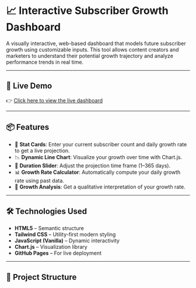 # 📈 Interactive Subscriber Growth Dashboard

A visually interactive, web-based dashboard that models future subscriber growth using customizable inputs. This tool allows content creators and marketers to understand their potential growth trajectory and analyze performance trends in real time.

---

## 🚀 Live Demo

👉 [Click here to view the live dashboard](https://yashwanthgowdanm.github.io/yt-subs-growth/)  

---

## 📦 Features

- 🔢 **Stat Cards**: Enter your current subscriber count and daily growth rate to get a live projection.
- 📉 **Dynamic Line Chart**: Visualize your growth over time with Chart.js.
- 📆 **Duration Slider**: Adjust the projection time frame (1–365 days).
- 📊 **Growth Rate Calculator**: Automatically compute your daily growth rate using past data.
- 🧠 **Growth Analysis**: Get a qualitative interpretation of your growth rate.

---

## 🛠️ Technologies Used

- **HTML5** – Semantic structure  
- **Tailwind CSS** – Utility-first modern styling  
- **JavaScript (Vanilla)** – Dynamic interactivity  
- **Chart.js** – Visualization library  
- **GitHub Pages** – For live deployment

---

## 📁 Project Structure

